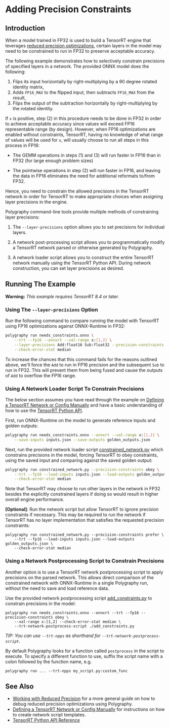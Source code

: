 # Adding Precision Constraints

## Introduction

When a model trained in FP32 is used to build a TensorRT engine that leverages
[reduced precision optimizations](https://docs.nvidia.com/deeplearning/tensorrt/developer-guide/index.html#reduced-precision),
certain layers in the model may need to be constrained to run in FP32 to
preserve acceptable accuracy.

The following example demonstrates how to selectively constrain precisions of
specified layers in a network. The provided ONNX model does the following:

1. Flips its input horizontally by right-multiplying by a 90 degree rotated identity matrix,
2. Adds `FP16_MAX` to the flipped input, then subtracts `FP16_MAX` from the result,
3. Flips the output of the subtraction horizontally by right-multiplying by the rotated identity.

If `x` is positive, step (2) in this procedure needs to be done in FP32 in
order to achieve acceptable accuracy since values will exceed FP16 representable
range (by design).  However, when FP16 optimizations are enabled without
constraints, TensorRT, having no knowledge of what range of values will be used
for `x`, will usually choose to run all steps in this process in FP16:

* The GEMM operations in steps (1) and (3) will run faster in FP16 than in FP32
    (for large enough problem sizes)

* The pointwise operations in step (2) will run faster in FP16, and leaving the
    data in FP16 eliminates the need for additional reformats to/from FP32.

Hence, you need to constrain the allowed precisions in the TensorRT network in
order for TensorRT to make appropriate choices when assigning layer precisions
in the engine.

Polygraphy command-line tools provide multiple methods of constraining layer precisions:

1. The `--layer-precisions` option allows you to set precisions for individual layers.

2. A network post-processing script allows you to programmatically modify a TensorRT network
    parsed or otherwise generated by Polygraphy.

3. A network loader script allows you to construct the entire TensorRT network manually using the
    TensorRT Python API. During network construction, you can set layer precisions as desired.


## Running The Example

**Warning:** _This example requires TensorRT 8.4 or later._

### Using The `--layer-precisions` Option

Run the following command to compare running the model with TensorRT using FP16
optimizations against ONNX-Runtime in FP32:

<!-- Polygraphy Test: XFAIL Start -->
```bash
polygraphy run needs_constraints.onnx \
    --trt --fp16 --onnxrt --val-range x:[1,2] \
    --layer-precisions Add:float16 Sub:float32 --precision-constraints prefer \
    --check-error-stat median
```
<!-- Polygraphy Test: XFAIL End -->

To increase the chances that this command fails for the reasons outlined above,
we'll force the `Add` to run in FP16 precision and the subsequent `Sub` to run in FP32.
This will prevent them from being fused and cause the outputs of `Add` to overflow the FP16 range.


### Using A Network Loader Script To Constrain Precisions

The below section assumes you have read through the example on
[Defining a TensorRT Network or Config Manually](../../../../examples/cli/run/04_defining_a_tensorrt_network_or_config_manually)
and have a basic understanding of how to use the [TensorRT Python API](https://docs.nvidia.com/deeplearning/tensorrt/api/python_api/).

First, run ONNX-Runtime on the model to generate reference inputs and golden outputs:

```bash
polygraphy run needs_constraints.onnx --onnxrt --val-range x:[1,2] \
    --save-inputs inputs.json --save-outputs golden_outputs.json
```

Next, run the provided network loader script
[constrained_network.py](./constrained_network.py) which constrains precisions
in the model, forcing TensorRT to obey constraints, using the saved input and comparing against the saved golden output:

```bash
polygraphy run constrained_network.py --precision-constraints obey \
    --trt --fp16 --load-inputs inputs.json --load-outputs golden_outputs.json \
    --check-error-stat median
```

Note that TensorRT may choose to run other layers in the network in FP32 besides
the explicitly constrained layers if doing so would result in higher overall
engine performance.

**[Optional]**: Run the network script but allow TensorRT to ignore precision
constraints if necessary. This may be required to run the network if TensorRT
has no layer implementation that satisfies the requested precision constraints:

```
polygraphy run constrained_network.py --precision-constraints prefer \
    --trt --fp16 --load-inputs inputs.json --load-outputs golden_outputs.json \
    --check-error-stat median
```

### Using a Network Postprocessing Script to Constrain Precisions

Another option is to use a TensorRT network postprocessing script to apply precisions on the parsed network.  This allows
direct comparison of the constrained network with ONNX-Runtime in a single Polygraphy run, without the need to save and load
reference data.

Use the provided network postprocessing script [add_constraints.py](./add_constraints.py) to constrain precisions in the model:


```
polygraphy run needs_constraints.onnx --onnxrt --trt --fp16 --precision-constraints obey \
    --val-range x:[1,2] --check-error-stat median \
    --trt-network-postprocess-script ./add_constraints.py
```

*TIP: You can use `--trt-npps` as shorthand for `--trt-network-postprocess-script`.*

By default Polygraphy looks for a function called `postprocess` in the script to execute.  To specify
a different function to use, suffix the script name with a colon followed by the function name, e.g.

<!-- Polygraphy Test: Ignore Start -->
```
polygraphy run ... --trt-npps my_script.py:custom_func
```
<!-- Polygraphy Test: Ignore End -->


## See Also

* [Working with Reduced Precision](../../../../how-to/work_with_reduced_precision.md) for a more general guide on how to debug
  reduced precision optimizations using Polygraphy.
* [Defining a TensorRT Network or Config Manually](../../../../examples/cli/run/04_defining_a_tensorrt_network_or_config_manually) for
  instructions on how to create network script templates.
* [TensorRT Python API Reference](https://docs.nvidia.com/deeplearning/tensorrt/api/python_api/)
